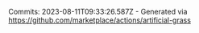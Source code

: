 Commits: 2023-08-11T09:33:26.587Z - Generated via https://github.com/marketplace/actions/artificial-grass
<br>
